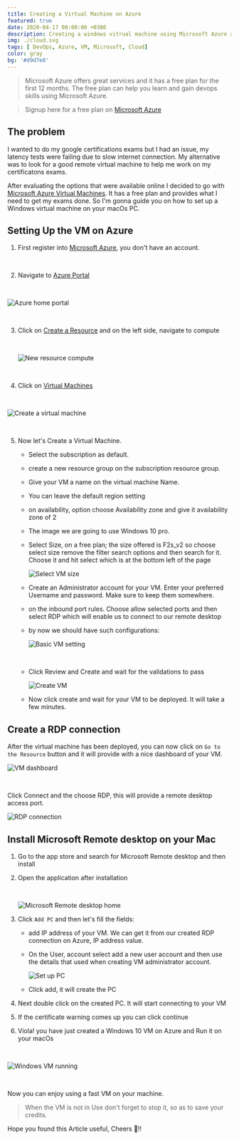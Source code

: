 ```yaml
---
title: Creating a Virtual Machine on Azure
featured: true
date: 2020-04-17 00:00:00 +0300
description: Creating a windows vitrual machine using Microsoft Azure and launch it on desktop remote using MacOs ~ Bonvic Bundi.
img: ./cloud.svg
tags: [ DevOps, Azure, VM, Microsoft, Cloud]
color: gray
bg: '#d9d7e0'
---
```




> Microsoft Azure offers great services and it has a free plan for the first 12 months. The free plan can help you learn and gain devops skills using Microsoft Azure.

> Signup here for a free plan on [Microsoft Azure](https://azure.microsoft.com/en-us/free/) 

## The problem

I wanted to do my google certifications exams but I had an issue, my latency tests were failing due to slow internet connection. My alternative was to look for a good remote virtual machine to help me work on my certificatons exams.

After evaluating the options that were available online I decided to go with [Microsoft Azure Virtual Machines](https://azure.microsoft.com/en-us/services/virtual-machines/). It has a free plan and provides what I need to get my exams done.
So I'm gonna guide you on how to set up a Windows virtual machine on your macOs PC.

## Setting Up the VM on Azure

1. First register into <a href="https://azure.microsoft.com/en-us/free/" target="_blank">Microsoft Azure</a>, you don't have an account.

<br/>

2. Navigate to [Azure Portal](https://portal.azure.com/#home)

<br/>

  ![Azure home portal](./azurehomeportal.png)

<br/>

3. Click on [Create a Resource](https://portal.azure.com/#create/hub) and on the left side, navigate to compute

    <br/>

    ![New resource compute](./new-resource.png)

    <br/>

4. Click on [Virtual Machines](https://portal.azure.com/#create/Microsoft.VirtualMachine-ARM) 

<br/>

![Create a virtual machine](./create-machine.png)

<br/>

5. Now let's Create a Virtual Machine.
      - Select the subscription as default.
      - create a new resource group on the subscription resource group.
      - Give your VM a name on the virtual machine Name.
      - You can leave the default region setting
      - on availability, option choose Availability zone and give it availability zone of 2
      - The image we are going to use Windows 10 pro.
      - Select Size, on a free plan; the size offered is F2s_v2 so choose select size remove the filter search options and then search for it. Choose it and hit select which is at the bottom left of the page
          <br/>

          ![Select VM size](./select-size.png)
          <br/>
      - Create an Administrator account for your VM. Enter your preferred Username and password. Make sure to keep them somewhere.
      - on the inbound port rules. Choose allow selected ports and then select RDP which will enable us to connect to our remote desktop
      - by now we should have such configurations:
        <br/>

        ![Basic VM setting](./vm-basics.png)

        <br/>
      - Click Review and Create and wait for the validations to pass
        <br/>

        ![Create VM](./create-vm.png)
        <br/>
      - Now click create and wait for your VM to be deployed. It will take a few minutes.

## Create a RDP connection

After the virtual machine has been deployed, you can now click on `Go to the Resource` button and it will provide with a nice dashboard of your VM.
<br/>

![VM dashboard](./dashboard.png)

<br/>

Click Connect and the choose RDP, this will provide a remote desktop access port.
<br/>

![RDP connection](./rdp-connect.png)
<br/>

## Install Microsoft Remote desktop on your Mac

1. Go to the app store and search for Microsoft Remote desktop and then install

2. Open the application after installation

      <br/>

      ![Microsoft Remote desktop home](./rda.png)
      <br/>
3. Click `Add PC` and then let's fill the fields:
    - add IP address of your VM. We can get it from our created RDP connection on Azure, IP address value.
    - On the User, account select add a new user account and then use the details that used when creating VM administrator account.
      <br/>
      
      ![Set up PC](./setup-pc.png)
      <br/>
    - Click add, it will create the PC

4. Next double click on the created PC. It will start connecting to your VM
5. If the certificate warning comes up you can click continue
6. Viola! you have just created a Windows 10 VM on Azure and Run it on your macOs
<br/>

![Windows VM running](./Windows-running.png)

<br/>

Now you can enjoy using a fast VM on your machine.

> When the VM is not in Use don't forget to stop it, so as to save your credits.

Hope you found this Article useful, Cheers 🥂!!

